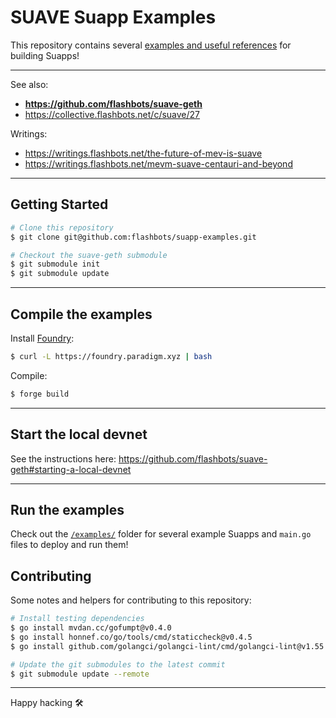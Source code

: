 # SUAVE Suapp Examples

This repository contains several [examples and useful references](/examples/) for building Suapps!

---

See also:

- **https://github.com/flashbots/suave-geth**
- https://collective.flashbots.net/c/suave/27

Writings:

- https://writings.flashbots.net/the-future-of-mev-is-suave
- https://writings.flashbots.net/mevm-suave-centauri-and-beyond

---

## Getting Started

```bash
# Clone this repository
$ git clone git@github.com:flashbots/suapp-examples.git

# Checkout the suave-geth submodule
$ git submodule init
$ git submodule update
```

---

## Compile the examples

Install [Foundry](https://getfoundry.sh/):

```bash
$ curl -L https://foundry.paradigm.xyz | bash
```

Compile:

```bash
$ forge build
```

---

## Start the local devnet

See the instructions here: https://github.com/flashbots/suave-geth#starting-a-local-devnet

---

## Run the examples

Check out the [`/examples/`](/examples/) folder for several example Suapps and `main.go` files to deploy and run them!

## Contributing

Some notes and helpers for contributing to this repository:

```bash
# Install testing dependencies
$ go install mvdan.cc/gofumpt@v0.4.0
$ go install honnef.co/go/tools/cmd/staticcheck@v0.4.5
$ go install github.com/golangci/golangci-lint/cmd/golangci-lint@v1.55.0

# Update the git submodules to the latest commit
$ git submodule update --remote
```

---

Happy hacking 🛠️
